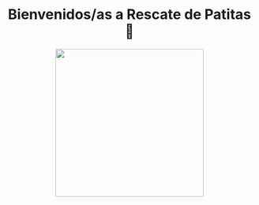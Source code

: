 
<div align=center>
  <h1> Bienvenidos/as a Rescate de Patitas 🐶</h1>
  <a href="http://rescatedepatitasdds.herokuapp.com/">
    <img src="https://user-images.githubusercontent.com/56047770/143085030-8ff3df19-24b9-4cb0-aa0e-94f52912e178.png" height="300" width="300">
  </a>
  
</div>
